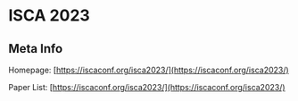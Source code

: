 # ISCA 2023

## Meta Info

Homepage: [https://iscaconf.org/isca2023/](https://iscaconf.org/isca2023/)

Paper List: [https://iscaconf.org/isca2023/](https://iscaconf.org/isca2023/)
